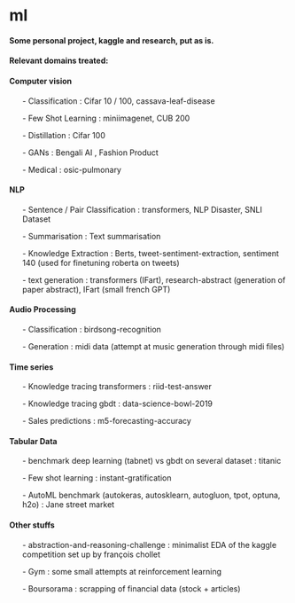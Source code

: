 # ml
<h4>Some personal project, kaggle and research, put as is.</h4>

<h4>Relevant domains treated:</h4>

<h4>Computer vision</h4>
<ul>
<p>   - Classification : Cifar 10 / 100, cassava-leaf-disease</p>
<p>   - Few Shot Learning : miniimagenet, CUB 200</p>
<p>   - Distillation : Cifar 100</p>
<p>   - GANs : Bengali AI , Fashion Product</p>
<p>   - Medical : osic-pulmonary</p>
</ul>

<h4>NLP</h4>
<ul>
    <p>- Sentence / Pair Classification : transformers, NLP Disaster, SNLI Dataset</p>
    <p>- Summarisation : Text summarisation</p>
    <p>- Knowledge Extraction : Berts, tweet-sentiment-extraction, sentiment 140 (used for finetuning roberta on  tweets)</p>
    <p>- text generation : transformers (IFart), research-abstract (generation of paper abstract), IFart (small french GPT)</p>
</ul>

<h4>Audio Processing</h4>
<ul>
    <p>- Classification : birdsong-recognition</p>
    <p>- Generation : midi data (attempt at music generation through midi files)</p>
</ul>

<h4>Time series</h4>
<ul>
    <p>- Knowledge tracing transformers : riid-test-answer</p>
    <p>- Knowledge tracing gbdt : data-science-bowl-2019</p>
    <p>- Sales predictions : m5-forecasting-accuracy</p>
</ul>

<h4>Tabular Data</h4>
<ul>
    <p>- benchmark deep learning (tabnet) vs gbdt on several dataset : titanic</p>
    <p>- Few shot learning : instant-gratification</p>
    <p>- AutoML benchmark (autokeras, autosklearn, autogluon, tpot, optuna, h2o) : Jane street market</p>
</ul>

<h4>Other stuffs</h4>
<ul>
    <p>- abstraction-and-reasoning-challenge : minimalist EDA of the kaggle competition set up by françois chollet</p>
    <p>- Gym : some small attempts at reinforcement learning</p>
    <p>- Boursorama : scrapping of financial data (stock + articles)</p>
</ul>
